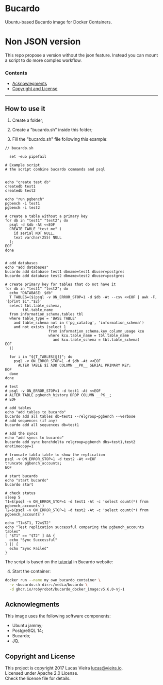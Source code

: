 # Bucardo

Ubuntu-based Bucardo image for Docker Containers.

# Non JSON version
This repo propose a version without the json feature. Instead you can mount a script to do more complex workflow.

### Contents
* [Acknowlegments](#acknowlegments)
* [Copyright and License](#copyright-and-license)

---

## How to use it 

1. Create a folder;

2. Create a "bucardo.sh" inside this folder;

3. Fill the "bucardo.sh" file following this example:

```shell
// bucardo.sh

  set -euo pipefail

# Example script
# the script combine bucardo commands and psql 


echo "create test db"
createdb test1 
createdb test2 

echo "run pgbench"
pgbench -i test1 
pgbench -i test2 

# create a table without a primary key
for db in "test1" "test2"; do
  psql -d $db -At <<EOF
  CREATE TABLE "test_me" (
    id serial NOT NULL,
    text varchar(255) NULL
  );
EOF
done


# add databases
echo "add databases"
bucardo add database test1 dbname=test1 dbuser=postgres
bucardo add database test2 dbname=test2 dbuser=postgres

# create primary key for tables that do not have it
for db in "test1" "test2"; do
  echo "DATABASE: $db" 
  T_TABLES=($(psql -v ON_ERROR_STOP=1 -d $db -At --csv <<EOF | awk -F, '{print $1"."$2}' 
  select tbl.table_schema, 
        tbl.table_name
  from information_schema.tables tbl
  where table_type = 'BASE TABLE'
    and table_schema not in ('pg_catalog', 'information_schema')
    and not exists (select 1 
                    from information_schema.key_column_usage kcu
                    where kcu.table_name = tbl.table_name 
                      and kcu.table_schema = tbl.table_schema)
EOF
  ))

  for i in "${T_TABLES[@]}"; do
    psql -v ON_ERROR_STOP=1 -d $db -At <<EOF
      ALTER TABLE $i ADD COLUMN __PK__ SERIAL PRIMARY KEY;
EOF
  done
done

# test
# psql -v ON_ERROR_STOP=1 -d test1 -At <<EOF
# ALTER TABLE pgbench_history DROP COLUMN __PK__;
# EOF

# add tables
echo "add tables to bucardo"
bucardo add all tables db=test1 --relgroup=pgbench --verbose 
# add sequences (if any)
bucardo add all sequences db=test1 

# add the syncs
echo "add syncs to bucardo"
bucardo add sync benchdelta relgroup=pgbench dbs=test1,test2 onetimecopy=1 

# truncate tabla table to show the replication
psql -v ON_ERROR_STOP=1 -d test2 -At <<EOF
truncate pgbench_accounts;
EOF

# start bucardo
echo "start bucardo"
bucardo start

# check status
sleep 5
T1=$(psql -v ON_ERROR_STOP=1 -d test1 -At -c 'select count(*) from pgbench_accounts')
T2=$(psql -v ON_ERROR_STOP=1 -d test2 -At -c 'select count(*) from pgbench_accounts')

echo "T1=$T1, T2=$T2"
echo "Test replication successful comparing the pgbench_accounts tables"
[ "$T1" == "$T2" ] && {
  echo "Sync Successful"
} || {
  echo "Sync Failed"
}
```

The script is based on the [tutorial](https://bucardo.org/Bucardo/pgbench_example) in Bucardo website: 
 
4. Start the container:

  ```bash
  docker run --name my_own_bucardo_container \
    -v <bucardo.sh dir>:/media/bucardo \
    -d ghcr.io/robyrobot/bucardo_docker_image:v5.6.0-nj-1
  ```

## Acknowlegments

This image uses the following software components:

* Ubuntu jammy;
* PostgreSQL 14;
* Bucardo;
* JQ. 

## Copyright and License

This project is copyright 2017 Lucas Vieira [lucas@vieira.io](mailto:lucas@vieira.io).<br />
Licensed under Apache 2.0 License.<br />
Check the license file for details.
